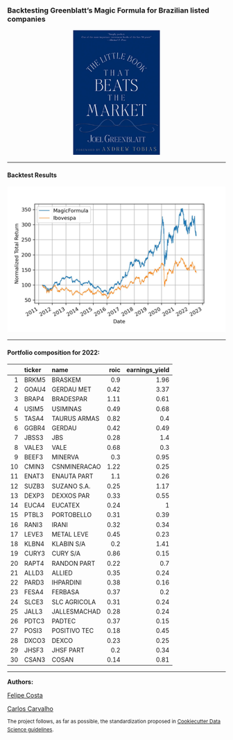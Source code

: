 
### Backtesting Greenblatt’s Magic Formula for Brazilian listed companies

<p align='center'><img src="./images/book.png" width="200px"></p>

---
#### Backtest Results

![Backtest](/images/magic_ibov.jpg)

---
#### Portfolio composition for 2022:

|    | ticker   | name         |   roic |   earnings_yield |
|---:|:---------|:-------------|-------:|-----------------:|
|  1 | BRKM5    | BRASKEM      |   0.9  |             1.96 |
|  2 | GOAU4    | GERDAU MET   |   0.42 |             3.37 |
|  3 | BRAP4    | BRADESPAR    |   1.11 |             0.61 |
|  4 | USIM5    | USIMINAS     |   0.49 |             0.68 |
|  5 | TASA4    | TAURUS ARMAS |   0.82 |             0.4  |
|  6 | GGBR4    | GERDAU       |   0.42 |             0.49 |
|  7 | JBSS3    | JBS          |   0.28 |             1.4  |
|  8 | VALE3    | VALE         |   0.68 |             0.3  |
|  9 | BEEF3    | MINERVA      |   0.3  |             0.95 |
| 10 | CMIN3    | CSNMINERACAO |   1.22 |             0.25 |
| 11 | ENAT3    | ENAUTA PART  |   1.1  |             0.26 |
| 12 | SUZB3    | SUZANO S.A.  |   0.25 |             1.17 |
| 13 | DEXP3    | DEXXOS PAR   |   0.33 |             0.55 |
| 14 | EUCA4    | EUCATEX      |   0.24 |             1    |
| 15 | PTBL3    | PORTOBELLO   |   0.31 |             0.39 |
| 16 | RANI3    | IRANI        |   0.32 |             0.34 |
| 17 | LEVE3    | METAL LEVE   |   0.45 |             0.23 |
| 18 | KLBN4    | KLABIN S/A   |   0.2  |             1.41 |
| 19 | CURY3    | CURY S/A     |   0.86 |             0.15 |
| 20 | RAPT4    | RANDON PART  |   0.22 |             0.7  |
| 21 | ALLD3    | ALLIED       |   0.35 |             0.24 |
| 22 | PARD3    | IHPARDINI    |   0.38 |             0.16 |
| 23 | FESA4    | FERBASA      |   0.37 |             0.2  |
| 24 | SLCE3    | SLC AGRICOLA |   0.31 |             0.24 |
| 25 | JALL3    | JALLESMACHAD |   0.28 |             0.24 |
| 26 | PDTC3    | PADTEC       |   0.37 |             0.15 |
| 27 | POSI3    | POSITIVO TEC |   0.18 |             0.45 |
| 28 | DXCO3    | DEXCO        |   0.23 |             0.25 |
| 29 | JHSF3    | JHSF PART    |   0.2  |             0.34 |
| 30 | CSAN3    | COSAN        |   0.14 |             0.81 |

---
**Authors:**

[Felipe Costa](https://github.com/fe-lipe-git)

[Carlos Carvalho](https://github.com/crdcj)

<sup> The project follows, as far as possible, the standardization proposed in [Cookiecutter Data Science guidelines](https://drivendata.github.io/cookiecutter-data-science/). </sub>
